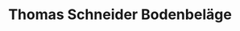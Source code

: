 ---
title: "Thomas Schneider Bodenbeläge"
url: /weinheim/thomas-schneider-bodenbelaege/
shop: Allgemein
---